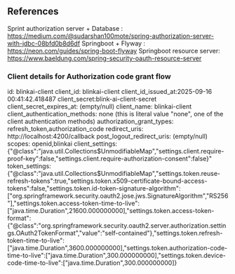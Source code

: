## References

Sprint authorization server + Database : https://medium.com/@sudarshan100mote/spring-authorization-server-with-jdbc-08bfd0b8d6df
Springboot + Flyway : https://neon.com/guides/spring-boot-flyway
Springboot resource server: https://www.baeldung.com/spring-security-oauth-resource-server


### Client details for Authorization code grant flow

id: blinkai-client
client_id: blinkai-client
client_id_issued_at:2025-09-16 00:41:42.418487
client_secret:blink-ai-client-secret
client_secret_expires_at: (empty/null) 
client_name: blinkai-client
client_authentication_methods: none (this is literal value "none", one of the client authentication methods)
authorization_grant_types: refresh_token,authorization_code
redirect_uris: http://localhost:4200/callback
post_logout_redirect_uris: (empty/null)
scopes: openid,blinkai
client_settings: {"@class":"java.util.Collections$UnmodifiableMap","settings.client.require-proof-key":false,"settings.client.require-authorization-consent":false}"
token_settings: {"@class":"java.util.Collections$UnmodifiableMap","settings.token.reuse-refresh-tokens":true,"settings.token.x509-certificate-bound-access-tokens":false,"settings.token.id-token-signature-algorithm":["org.springframework.security.oauth2.jose.jws.SignatureAlgorithm","RS256"],"settings.token.access-token-time-to-live":["java.time.Duration",21600.000000000],"settings.token.access-token-format":{"@class":"org.springframework.security.oauth2.server.authorization.settings.OAuth2TokenFormat","value":"self-contained"},"settings.token.refresh-token-time-to-live":["java.time.Duration",3600.000000000],"settings.token.authorization-code-time-to-live":["java.time.Duration",300.000000000],"settings.token.device-code-time-to-live":["java.time.Duration",300.000000000]}

